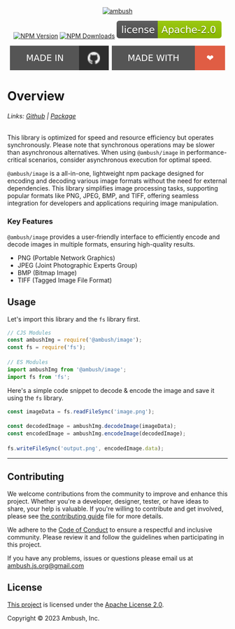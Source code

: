 <div align="center">
    <a href="https://npmjs.com/package/@ambush/image"><img src="https://i.ibb.co/vvDBbXp/ambushimage-high-resolution-logo-1.png" width="500" alt="ambush" /></a>
    <p>
        <a href="https://www.npmjs.com/package/ambush"><img src="https://img.shields.io/npm/v/@ambush/image" alt="NPM Version"></a>
        <a href="https://www.npmjs.com/package/ambush"><img src="https://img.shields.io/npm/dt/@ambush/image" alt="NPM Downloads"></a>
        <!-- <a href="https://github.com/ambushjs/ambush/actions/tests.yml"><img src="https://img.shields.io/github/actions/workflow/status/ambushjs/image/tests.yml" alt="GitHub Build"></a> -->
        <a href="https://www.apache.org/licenses/LICENSE-2.0"><img src="https://raw.githubusercontent.com/ambushjs/ambush/main/assets/license.svg" alt="GitHub License"></a>
    </p>
    <a href="https://github.com/ambushjs/ambush"><img src="https://raw.githubusercontent.com/ambushjs/ambush/main/assets/github.svg" alt="Made in GitHub"></a>
    <a href="https://github.com/ambushjs/ambush"><img src="https://raw.githubusercontent.com/ambushjs/ambush/main/assets/love.svg" alt="Made with Love"></a>
</div>

# Overview

<h6>
    Links:
    <a href="https://github.com/ambushjs/image">Github</a> |
    <a href="https://npmjs.com/package/@ambush/image">Package</a>
</h6>

This library is optimized for speed and resource efficiency but operates synchronously. Please note that synchronous operations may be slower than asynchronous alternatives. When using `@ambush/image` in performance-critical scenarios, consider asynchronous execution for optimal speed.

`@ambush/image` is a all-in-one, lightweight npm package designed for encoding and decoding various image formats without the need for external dependencies. This library simplifies image processing tasks, supporting popular formats like PNG, JPEG, BMP, and TIFF, offering seamless integration for developers and applications requiring image manipulation.

### Key Features

`@ambush/image` provides a user-friendly interface to efficiently encode and decode images in multiple formats, ensuring high-quality results.

- PNG (Portable Network Graphics)
- JPEG (Joint Photographic Experts Group)
- BMP (Bitmap Image)
- TIFF (Tagged Image File Format)

## Usage

Let's import this library and the `fs` library first.

```js
// CJS Modules
const ambushImg = require('@ambush/image');
const fs = require('fs');

// ES Modules
import ambushImg from '@ambush/image';
import fs from 'fs';
```

Here's a simple code snippet to decode & encode the image and save it using the `fs` library.

```js
const imageData = fs.readFileSync('image.png');

const decodedImage = ambushImg.decodeImage(imageData);
const encodedImage = ambushImg.encodeImage(decodedImage);

fs.writeFileSync('output.png', encodedImage.data);
```

---

## Contributing

We welcome contributions from the community to improve and enhance this project. Whether you're a developer, designer, tester, or have ideas to share, your help is valuable. If you're willing to contribute and get involved, please see [the contributing guide](https://github.com/ambushjs/image/tree/main/CONTRIBUTING.md) file for more details.

We adhere to the [Code of Conduct](https://github.com/ambushjs/image/tree/main/CODE_OF_CONDUCT.md) to ensure a respectful and inclusive community. Please review it and follow the guidelines when participating in this project.

If you have any problems, issues or questions please email us at [ambush.js.org@gmail.com](mailto:ambush.js.org@gmail.com)

## License

[This project](https://github.com/ambushjs/imagee/blob/main/LICENSE) is licensed under the [Apache License 2.0](https://apache.org/licenses/LICENSE-2.0).

Copyright © 2023 Ambush, Inc.
